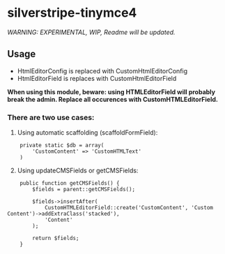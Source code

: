 silverstripe-tinymce4
=====================

*WARNING: EXPERIMENTAL, WIP, Readme will be updated.*

## Usage
- HtmlEditorConfig is replaced with CustomHtmlEditorConfig
- HtmlEditorField is replaces with CustomHtmlEditorField

**When using this module, beware: using HTMLEditorField will probably break the admin. Replace all occurences with CustomHTMLEditorField.**

### There are two use cases:
1. Using automatic scaffolding (scaffoldFormField):
```
	private static $db = array(
		'CustomContent' => 'CustomHTMLText'
	)
```
2. Using updateCMSFields or getCMSFields:
```
	public function getCMSFields() {
		$fields = parent::getCMSFields();

		$fields->insertAfter(
			CustomHTMLEditorField::create('CustomContent', 'Custom Content')->addExtraClass('stacked'),
			'Content'
		);

		return $fields;
	}
```